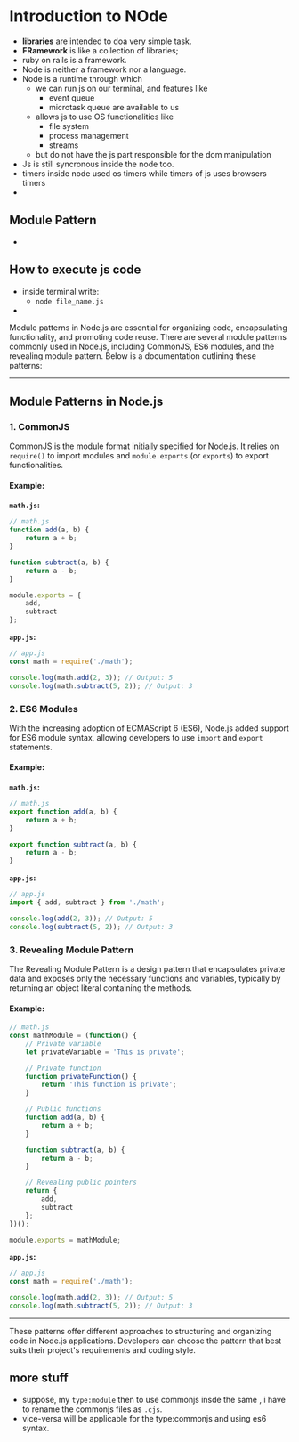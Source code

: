 # Introduction to NOde

- **libraries** are intended to doa very simple task.
- **FRamework** is like a collection of libraries;
- ruby on rails is a framework.
- Node is neither a framework nor a language.
- Node is a runtime through which
  - we can run js on our terminal, and features like
    - event queue
    - microtask queue are available to us
  - allows js to use OS functionalities like
    - file system
    - process management
    - streams
  - but do not have the js part responsible for the dom manipulation
- Js is still syncronous inside the node too.
- timers inside node used os timers while timers of js uses browsers timers
-  

## Module Pattern

-

## How to execute js code

- inside terminal write:
  - `node file_name.js`
- 

Module patterns in Node.js are essential for organizing code, encapsulating functionality, and promoting code reuse. There are several module patterns commonly used in Node.js, including CommonJS, ES6 modules, and the revealing module pattern. Below is a documentation outlining these patterns:

---

## Module Patterns in Node.js

### 1. CommonJS

CommonJS is the module format initially specified for Node.js. It relies on `require()` to import modules and `module.exports` (or `exports`) to export functionalities.

#### Example:

**`math.js`:**

```javascript
// math.js
function add(a, b) {
    return a + b;
}

function subtract(a, b) {
    return a - b;
}

module.exports = {
    add,
    subtract
};
```

**`app.js`:**

```javascript
// app.js
const math = require('./math');

console.log(math.add(2, 3)); // Output: 5
console.log(math.subtract(5, 2)); // Output: 3
```

### 2. ES6 Modules

With the increasing adoption of ECMAScript 6 (ES6), Node.js added support for ES6 module syntax, allowing developers to use `import` and `export` statements.

#### Example:

**`math.js`:**

```javascript
// math.js
export function add(a, b) {
    return a + b;
}

export function subtract(a, b) {
    return a - b;
}
```

**`app.js`:**

```javascript
// app.js
import { add, subtract } from './math';

console.log(add(2, 3)); // Output: 5
console.log(subtract(5, 2)); // Output: 3
```

### 3. Revealing Module Pattern

The Revealing Module Pattern is a design pattern that encapsulates private data and exposes only the necessary functions and variables, typically by returning an object literal containing the methods.

#### Example:

```javascript
// math.js
const mathModule = (function() {
    // Private variable
    let privateVariable = 'This is private';

    // Private function
    function privateFunction() {
        return 'This function is private';
    }

    // Public functions
    function add(a, b) {
        return a + b;
    }

    function subtract(a, b) {
        return a - b;
    }

    // Revealing public pointers
    return {
        add,
        subtract
    };
})();

module.exports = mathModule;
```

**`app.js`:**

```javascript
// app.js
const math = require('./math');

console.log(math.add(2, 3)); // Output: 5
console.log(math.subtract(5, 2)); // Output: 3
```

---

These patterns offer different approaches to structuring and organizing code in Node.js applications. Developers can choose the pattern that best suits their project's requirements and coding style.


## more stuff

- suppose, my `type:module` then to use commonjs insde the same , i have to rename the commonjs files as `.cjs`.
- vice-versa will be applicable for the type:commonjs and using es6 syntax.